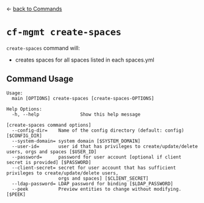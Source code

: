 &larr; [back to Commands](../README.md)

# `cf-mgmt create-spaces`

`create-spaces` command will:
- creates spaces for all spaces listed in each spaces.yml

## Command Usage

```
Usage:
  main [OPTIONS] create-spaces [create-spaces-OPTIONS]

Help Options:
  -h, --help               Show this help message

[create-spaces command options]
  --config-dir=    Name of the config directory (default: config) [$CONFIG_DIR]
  --system-domain= system domain [$SYSTEM_DOMAIN]
  --user-id=       user id that has privileges to create/update/delete users, orgs and spaces [$USER_ID]
  --password=      password for user account [optional if client secret is provided] [$PASSWORD]
  --client-secret= secret for user account that has sufficient privileges to create/update/delete users,
                   orgs and spaces] [$CLIENT_SECRET]
  --ldap-password= LDAP password for binding [$LDAP_PASSWORD]
  --peek           Preview entities to change without modifying. [$PEEK]
```

